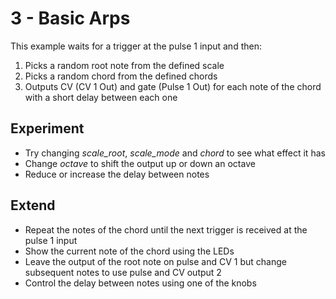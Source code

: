 # 3 - Basic Arps
This example waits for a trigger at the pulse 1 input and then:
1. Picks a random root note from the defined scale
2. Picks a random chord from the defined chords
3. Outputs CV (CV 1 Out) and gate (Pulse 1 Out) for each note of the chord with a short delay between each one

## Experiment
- Try changing *scale_root*, *scale_mode* and *chord* to see what effect it has
- Change *octave* to shift the output up or down an octave
- Reduce or increase the delay between notes

## Extend
- Repeat the notes of the chord until the next trigger is received at the pulse 1 input
- Show the current note of the chord using the LEDs
- Leave the output of the root note on pulse and CV 1 but change subsequent notes to use pulse and CV output 2
- Control the delay between notes using one of the knobs
